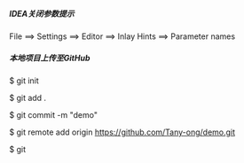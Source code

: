 ##### IDEA关闭参数提示

File ==> Settings ==> Editor ==> Inlay Hints ==> Parameter names

##### 本地项目上传至GitHub

$ git init

$ git add .

$ git commit -m "demo"

$ git remote add origin https://github.com/Tany-ong/demo.git

$ git 
